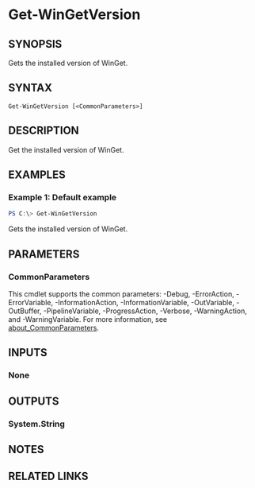 ﻿---
external help file: Microsoft.WinGet.Client.Cmdlets.dll-Help.xml
Module Name: Microsoft.WinGet.Client
online version:
schema: 2.0.0
---

# Get-WinGetVersion

## SYNOPSIS
Gets the installed version of WinGet.

## SYNTAX

```
Get-WinGetVersion [<CommonParameters>]
```

## DESCRIPTION
Get the installed version of WinGet.

## EXAMPLES

### Example 1: Default example
```powershell
PS C:\> Get-WinGetVersion
```

Gets the installed version of WinGet.

## PARAMETERS

### CommonParameters
This cmdlet supports the common parameters: -Debug, -ErrorAction, -ErrorVariable, -InformationAction, -InformationVariable, -OutVariable, -OutBuffer, -PipelineVariable, -ProgressAction, -Verbose, -WarningAction, and -WarningVariable. For more information, see [about_CommonParameters](http://go.microsoft.com/fwlink/?LinkID=113216).

## INPUTS

### None

## OUTPUTS

### System.String

## NOTES

## RELATED LINKS
